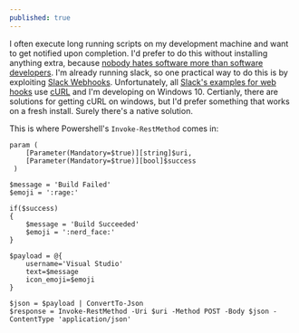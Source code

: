 ```yaml
---
published: true
---
```

I often execute long running scripts on my development machine and want to get notified upon completion. I'd prefer to do this without installing anything extra, because [nobody hates software more than software developers](https://blog.codinghorror.com/nobody-hates-software-more-than-software-developers/). I'm already running slack, so one practical way to do this is by exploiting [Slack Webhooks](https://avah.slack.com/apps/A0F7XDUAZ-incoming-webhooks). Unfortunately, all [Slack's examples for web hooks](https://api.slack.com/incoming-webhooks)  use [cURL](https://en.wikipedia.org/wiki/CURL) and I'm developing on Windows 10. Certianly, there are solutions for getting cURL on windows, but I'd prefer something that works on a fresh install. Surely there's a native solution.

This is where Powershell's `Invoke-RestMethod` comes in: 

    param (
        [Parameter(Mandatory=$true)][string]$uri,
        [Parameter(Mandatory=$true)][bool]$success
     )
    
    $message = 'Build Failed'
    $emoji = ':rage:'
    
    if($success)
    {
    	$message = 'Build Succeeded'
    	$emoji = ':nerd_face:'
    }
    
    $payload = @{
    	username='Visual Studio'
    	text=$message
    	icon_emoji=$emoji
    }
    
    $json = $payload | ConvertTo-Json
    $response = Invoke-RestMethod -Uri $uri -Method POST -Body $json -ContentType 'application/json'
